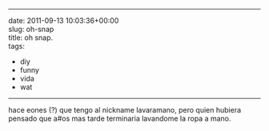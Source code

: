 
---
date: 2011-09-13 10:03:36+00:00  
slug: oh-snap  
title: oh snap.  
tags:  
- diy  
- funny  
- vida  
- wat  

---
  
hace eones (?) que tengo al nickname lavaramano, pero quien hubiera pensado que a#os mas tarde terminaria lavandome la ropa a mano.  
